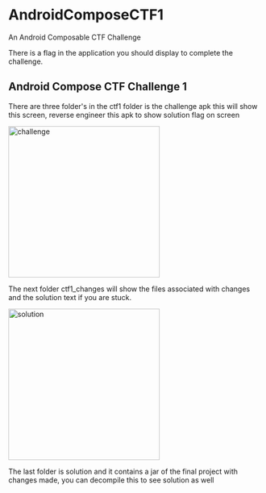 # AndroidComposeCTF1
An Android Composable CTF Challenge

There is a flag in the application you should display to complete the challenge.

## Android Compose CTF Challenge 1

There are three folder's in the ctf1 folder is the challenge apk this will show this screen, reverse engineer this apk to show solution flag on screen

<img src="https://github.com/user-attachments/assets/ebeb2cc1-a17c-4f1c-9ec9-79bc011fd864" alt="challenge" width="300" />

The next folder ctf1_changes will show the files associated with changes and the solution text if you are stuck.

<img src="https://github.com/user-attachments/assets/786ac54e-5b94-49c3-baf5-e7edb6339899" alt="solution" width="300" />

The last folder is solution and it contains a jar of the final project with changes made, you can decompile this to see solution as well
